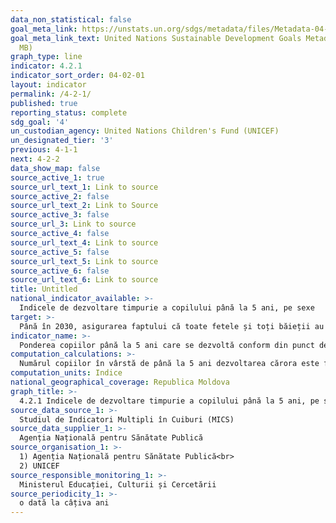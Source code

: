 ```yaml
---
data_non_statistical: false
goal_meta_link: https://unstats.un.org/sdgs/metadata/files/Metadata-04-02-01.pdf
goal_meta_link_text: United Nations Sustainable Development Goals Metadata (PDF 4.0
  MB)
graph_type: line
indicator: 4.2.1
indicator_sort_order: 04-02-01
layout: indicator
permalink: /4-2-1/
published: true
reporting_status: complete
sdg_goal: '4'
un_custodian_agency: United Nations Children's Fund (UNICEF)
un_designated_tier: '3'
previous: 4-1-1
next: 4-2-2
data_show_map: false
source_active_1: true
source_url_text_1: Link to source
source_active_2: false
source_url_text_2: Link to Source
source_active_3: false
source_url_3: Link to source
source_active_4: false
source_url_text_4: Link to source
source_active_5: false
source_url_text_5: Link to source
source_active_6: false
source_url_text_6: Link to source
title: Untitled
national_indicator_available: >-
  Indicele de dezvoltare timpurie a copilului până la 5 ani, pe sexe
target: >-
  Până în 2030, asigurarea faptului că toate fetele și toți băieții au acces la dezvoltarea timpurie de calitate, îngrijire și educația preșcolară, astfel încât să fie pregătiți pentru învățământul primar
indicator_name: >-
  Ponderea copiilor până la 5 ani care se dezvoltă conform din punct de vedere medical, educațional și psiho-social, pe sexe
computation_calculations: >-
  Numărul copiilor în vârstă de până la 5 ani dezvoltarea cărora este fără careva devieri în ceea ce privește sănătatea, învățarea și bunăstarea psihologică, raportat la numărul total de copii în vârstă de până la 5 ani înmulțit cu 100
computation_units: Indice
national_geographical_coverage: Republica Moldova
graph_title: >-
  4.2.1 Indicele de dezvoltare timpurie a copilului până la 5 ani, pe sexe
source_data_source_1: >-
  Studiul de Indicatori Multipli în Cuiburi (MICS)
source_data_supplier_1: >-
  Agenția Națională pentru Sănătate Publică
source_organisation_1: >-
  1) Agenția Națională pentru Sănătate Publică<br> 
  2) UNICEF
source_responsible_monitoring_1: >-
  Ministerul Educației, Culturii și Cercetării
source_periodicity_1: >-
  o dată la câțiva ani
---
```

